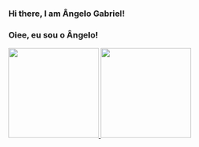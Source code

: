 ### Hi there, I am Ângelo Gabriel!
### Oiee, eu sou o Ângelo!
 <div>
  <a href="https://github.com/platannox">
  <img height="180em" src="https://github-readme-stats.vercel.app/api?username=platannox&show_icons=true&theme=dracula&include_all_commits=true&count_private=true"/>
  <img height="180em" src="https://github-readme-stats.vercel.app/api/top-langs/?username=platannox&layout=compact&langs_count=7&theme=dracula"/>
</div>
<!--
**platannox/platannox** is a ✨ _special_ ✨ repository because its `README.md` (this file) appears on your GitHub profile.

Here are some ideas to get you started:

- 🔭 I’m currently working on ...
- 🌱 I’m currently learning ...
- 👯 I’m looking to collaborate on ...
- 🤔 I’m looking for help with ...
- 💬 Ask me about ...
- 📫 How to reach me: ...
- 😄 Pronouns: ...
- ⚡ Fun fact: ...
-->
